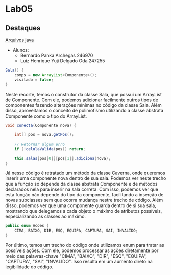 # Lab05

## Destaques
[Arquivos java](lab05/src/pt/c40task/l05wumpus/)

- Alunos:
  - Bernardo Panka Archegas 246970
  - Luiz Henrique Yuji Delgado Oda 247255
```java
Sala() {
	comps = new ArrayList<Componente>();
	visitado = false;
}
```
Neste recorte, temos o construtor da classe Sala, que possuí um ArrayList de Componente. Com ele, podemos adicionar facilmente outros tipos de componentes fazendo alterações mínimas no código da classe Sala. Além disso, aproveitamos o conceito de polimofismo utilizando a classe abstrata Componente como o tipo do ArrayList.

```java
void conecta(Componente nova) {
		
	int[] pos = nova.getPos();
	
	// Retornar algum erro
	if (!celulaValida(pos)) return;
	
	this.salas[pos[0]][pos[1]].adiciona(nova);
}
```
Já nesse código é retratado um método da classe Caverna, onde queremos inserir uma componente nova dentro de sua sala. Podemos ver neste trecho que a função só depende da classe abstrata Componente e de métodos declarados nela para inserir na sala correta. Com isso, podemos ver que esta função não depende do tipo da componente, facilitando a inserção de novas subclasses sem que ocorra mudança nestre trecho de código. Além disso, podemos ver que uma componente guarda dentro de si sua sala, mostrando que delegamos a cada objeto o máximo de atributos possíveis, especializando as classes ao máximo.

```java
public enum Acoes {
	CIMA, BAIXO, DIR, ESQ, EQUIPA, CAPTURA, SAI, INVALIDO; 
}
```
Por último, temos um trecho do código onde utilizamos enum para tratar as possíveis ações. Com ele, podemos processar as ações diretamente por meio das palavras-chave "CIMA", "BAIXO", "DIR", "ESQ", "EQUIPA", "CAPTURA", "SAI", "INVALIDO". Isso resulta em um aumento direto na legibilidade do código.
